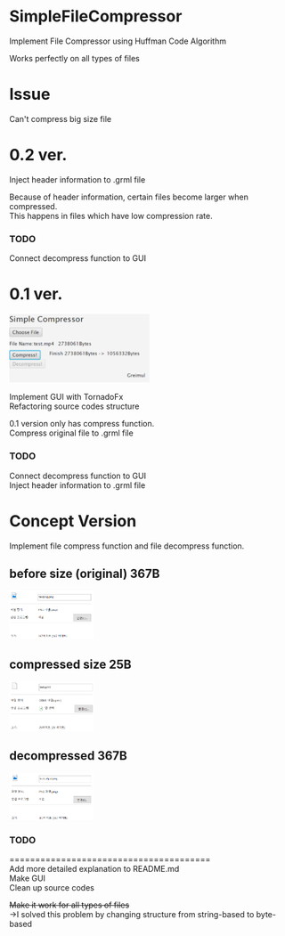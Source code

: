 # SimpleFileCompressor  

Implement File Compressor using Huffman Code Algorithm

Works perfectly on all types of files  

# Issue   
Can't compress big size file   
   
# 0.2 ver.   
Inject header information to .grml file

Because of header information, certain files become larger when compressed.   
This happens in files which have low compression rate.   
   
### TODO   
Connect decompress function to GUI   


# 0.1 ver.   

<img src="./Screenshots/01ver.png" width="50%" height="50%">   

Implement GUI with TornadoFx   
Refactoring source codes structure   

0.1 version only has compress function.   
Compress original file to .grml file   


### TODO    
Connect decompress function to GUI   
Inject header information to .grml file    

# Concept Version   

Implement file compress function and file decompress function.   
   

## before size (original) 367B  

<img src="./Screenshots/before.png" width="30%" height="30%">   

## compressed size 25B  

<img src="./Screenshots/comp.png" width="30%" height="30%">  

## decompressed 367B  

<img src="./Screenshots/decomp.png" width="30%" height="30%">  

### TODO
=======================================  
Add more detailed explanation to README.md  
Make GUI  
Clean up source codes  



~~Make it work for all types of files~~  
->I solved this problem by changing structure from string-based to byte-based  

